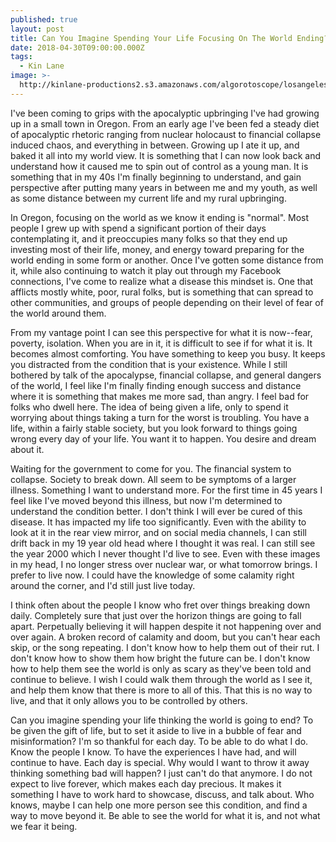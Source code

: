 ```yaml
---
published: true
layout: post
title: Can You Imagine Spending Your Life Focusing On The World Ending?
date: 2018-04-30T09:00:00.000Z
tags:
  - Kin Lane
image: >-
  http://kinlane-productions2.s3.amazonaws.com/algorotoscope/losangelescloudy/dali_three/file-00_00_35_50.jpg
---
```

I've been coming to grips with the apocalyptic upbringing I've had growing up in a small town in Oregon. From an early age I've been fed a steady diet of apocalyptic rhetoric ranging from nuclear holocaust to financial collapse induced chaos, and everything in between. Growing up I ate it up, and baked it all into my world view. It is something that I can now look back and understand how it caused me to spin out of control as a young man. It is something that in my 40s I'm finally beginning to understand, and gain perspective after putting many years in between me and my youth, as well as some distance between my current life and my rural upbringing.

In Oregon, focusing on the world as we know it ending is "normal". Most people I grew up with spend a significant portion of their days contemplating it, and it preoccupies many folks so that they end up investing most of their life, money, and energy toward preparing for the world ending in some form or another. Once I've gotten some distance from it, while also continuing to watch it play out through my Facebook connections, I've come to realize what a disease this mindset is. One that afflicts mostly white, poor, rural folks, but is something that can spread to other communities, and groups of people depending on their level of fear of the world around them.

From my vantage point I can see this perspective for what it is now--fear, poverty, isolation. When you are in it, it is difficult to see if for what it is. It becomes almost comforting. You have something to keep you busy. It keeps you distracted from the condition that is your existence. While I still bothered by talk of the apocalypse, financial collapse, and general dangers of the world, I feel like I'm finally finding enough success and distance where it is something that makes me more sad, than angry. I feel bad for folks who dwell here. The idea of being given a life, only to spend it worrying about things taking a turn for the worst is troubling. You have a life, within a fairly stable society, but you look forward to things going wrong every day of your life. You want it to happen. You desire and dream about it.

Waiting for the government to come for you. The financial system to collapse. Society to break down. All seem to be symptoms of a larger illness. Something I want to understand more. For the first time in 45 years I feel like I've moved beyond this illness, but now I'm determined to understand the condition better. I don't think I will ever be cured of this disease. It has impacted my life too significantly. Even with the ability to look at it in the rear view mirror, and on social media channels, I can still drift back in my 19 year old head where I thought it was real. I can still see the year 2000 which I never thought I'd live to see. Even with these images in my head, I no longer stress over nuclear war, or what tomorrow brings. I prefer to live now. I could have the knowledge of some calamity right around the corner, and I'd still just live today.

I think often about the people I know who fret over things breaking down daily. Completely sure that just over the horizon things are going to fall apart. Perpetually believing it will happen despite it not happening over and over again. A broken record of calamity and doom, but you can't hear each skip, or the song repeating. I don't know how to help them out of their rut. I don't know how to show them how bright the future can be. I don't know how to help them see the world is only as scary as they've been told and continue to believe. I wish I could walk them through the world as I see it, and help them know that there is more to all of this. That this is no way to live, and that it only allows you to be controlled by others.

Can you imagine spending your life thinking the world is going to end? To be given the gift of life, but to set it aside to live in a bubble of fear and misinformation? I'm so thankful for each day. To be able to do what I do. Know the people I know. To have the experiences I have had, and will continue to have. Each day is special. Why would I want to throw it away thinking something bad will happen? I just can't do that anymore. I do not expect to live forever, which makes each day precious. It makes it something I have to work hard to showcase, discuss, and talk about. Who knows, maybe I can help one more person see this condition, and find a way to move beyond it. Be able to see the world for what it is, and not what we fear it being.
